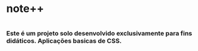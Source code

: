 <h1>note++<h1>

<h3>Este é um projeto solo desenvolvido exclusivamente para fins didáticos. Aplicações basicas de CSS.</h3>
